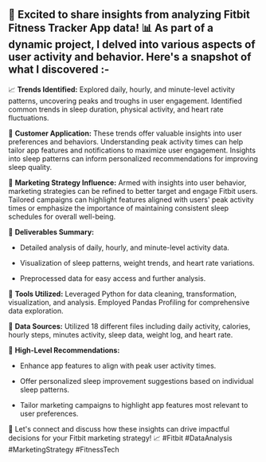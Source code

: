 ## 🚀  Excited to share insights from analyzing Fitbit Fitness Tracker App data! 📊 As part of a dynamic project, I delved into various aspects of user activity and behavior. Here's a snapshot of what I discovered :-

📈 **Trends Identified:** Explored daily, hourly, and minute-level activity patterns, uncovering peaks and troughs in user engagement. Identified common trends in sleep duration, physical activity, and heart rate fluctuations.

👥  **Customer Application:** These trends offer valuable insights into user preferences and behaviors. Understanding peak activity times can help tailor app features and notifications to maximize user engagement. Insights into sleep patterns can inform personalized recommendations for improving sleep quality.

📣  **Marketing Strategy Influence:** Armed with insights into user behavior, marketing strategies can be refined to better target and engage Fitbit users. Tailored campaigns can highlight features aligned with users' peak activity times or emphasize the importance of maintaining consistent sleep schedules for overall well-being.

📝  **Deliverables Summary:**
- Detailed analysis of daily, hourly, and minute-level activity data.
  
- Visualization of sleep patterns, weight trends, and heart rate variations.
  
- Preprocessed data for easy access and further analysis.

🔧  **Tools Utilized:** Leveraged Python for data cleaning, transformation, visualization, and analysis. Employed Pandas Profiling for comprehensive data exploration.

📁  **Data Sources:** Utilized 18 different files including daily activity, calories, hourly steps, minutes activity, sleep data, weight log, and heart rate.

🎯 **High-Level Recommendations:**
- Enhance app features to align with peak user activity times.
  
- Offer personalized sleep improvement suggestions based on individual sleep patterns.
  
- Tailor marketing campaigns to highlight app features most relevant to user preferences.

🚀 Let's connect and discuss how these insights can drive impactful decisions for your Fitbit marketing strategy! 📈 #Fitbit #DataAnalysis #MarketingStrategy #FitnessTech
